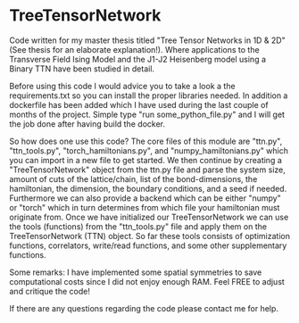 # TreeTensorNetwork
Code written for my master thesis titled "Tree Tensor Networks in 1D & 2D" (See thesis for an elaborate explanation!). Where applications to the Transverse Field Ising Model and the J1-J2 Heisenberg model using a Binary TTN have been studied in detail.

Before using this code I would advice you to take a look a the requirements.txt so you can install the proper libraries needed. In addition a dockerfile has been added which I have used during the last couple of months of the project. Simple type "run some_python_file.py" and I will get the job done after having build the docker.

So how does one use this code?
The core files of this module are "ttn.py", "ttn_tools.py", "torch_hamiltonians.py", and "numpy_hamiltonians.py" which you can import in a new file to get started.
We then continue by creating a "TreeTensorNetwork" object from the ttn.py file and parse the system size, amount of cuts of the lattice/chain, list of the bond-dimensions, the hamiltonian, the dimension, the boundary conditions, and a seed if needed. Furthermore we can also provide a backend which can be either "numpy" or "torch" which in turn determines from which file your hamiltonian must originate from. 
Once we have initialized our TreeTensorNetwork we can use the tools (functions) from the "ttn_tools.py" file and apply them on the TreeTensorNetwork (TTN) object.
So far these tools consists of optimization functions, correlators, write/read functions, and some other supplementary functions.

Some remarks:
I have implemented some spatial symmetries to save computational costs since I did not enjoy enough RAM.
Feel FREE to adjust and critique the code!

If there are any questions regarding the code please contact me for help.
